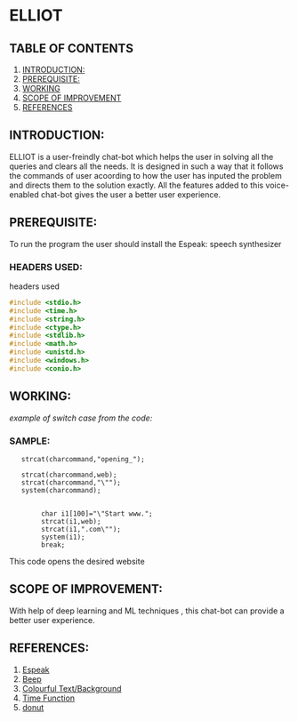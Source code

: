# ELLIOT
## TABLE OF CONTENTS
1. [INTRODUCTION:](https://github.com/nikhilks123/Elliot-ChatBot/blob/main/README.md#introduction)
2. [PREREQUISITE:](https://github.com/nikhilks123/Elliot-ChatBot/blob/main/README.md#prerequisite)
3. [WORKING](https://github.com/nikhilks123/Elliot-ChatBot/blob/main/README.md#working)
4. [SCOPE OF IMPROVEMENT](https://github.com/nikhilks123/Elliot-ChatBot/blob/main/README.md#scope-of-improvement)
5. [REFERENCES](https://github.com/nikhilks123/Elliot-ChatBot/blob/main/README.md#references)
## INTRODUCTION:
ELLIOT is a user-freindly chat-bot which helps the user in solving 
all the queries and clears all the needs.
It is designed in such a way that it follows the commands of user acoording to how the user has inputed the problem and directs them to the solution exactly.
All the features added to this voice-enabled chat-bot gives the user a better user experience.



## PREREQUISITE:
To run the program the user should install the Espeak: speech synthesizer


### HEADERS USED:
headers used
```c 
#include <stdio.h>
#include <time.h>
#include <string.h>
#include <ctype.h>
#include <stdlib.h>
#include <math.h>
#include <unistd.h>
#include <windows.h>
#include <conio.h>
```


## WORKING:
*example of switch case from the code:*


### SAMPLE:
```strcpy(charcommand,"espeak -ven-us+f2 \"");
   strcat(charcommand,"opening_");
   
   strcat(charcommand,web);
   strcat(charcommand,"\"");
   system(charcommand);


        char i1[100]="\"Start www.";
        strcat(i1,web);
        strcat(i1,".com\"");
        system(i1);
        break;
```
This code opens the desired website


## SCOPE OF IMPROVEMENT:
With help of deep learning and ML techniques , this chat-bot can provide a better user experience.


## REFERENCES:
1. [Espeak](https://youtu.be/lC-i3Q-2KcY)
2. [Beep](https://www.geeksforgeeks.org/beep-function-in-c-with-examples/)
3. [Colourful Text/Background](https://youtu.be/aMuulzbRfk4)
4. [Time Function](https://www.geeksforgeeks.org/time-function-in-c/amp/)
5. [donut](https://www.a1k0n.net/2011/07/20/donut-math.html)
